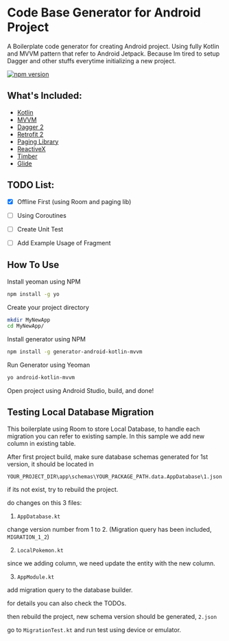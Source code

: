 # Code Base Generator for Android Project

A Boilerplate code generator for creating Android project. Using fully Kotlin and MVVM pattern that refer to Android Jetpack. Because Im tired to setup Dagger and other stuffs everytime initializing a new project.

[![npm version](https://badge.fury.io/js/generator-android-kotlin-mvvm.svg)](https://badge.fury.io/js/generator-android-kotlin-mvvm)


## What's Included:

- [Kotlin](https://kotlinlang.org/)
- [MVVM](https://en.wikipedia.org/wiki/Model%E2%80%93view%E2%80%93viewmodel)
- [Dagger 2](https://github.com/google/dagger)
- [Retrofit 2](https://github.com/square/retrofit)
- [Paging Library](https://developer.android.com/topic/libraries/architecture/paging)
- [ReactiveX](https://github.com/ReactiveX/RxAndroid)
- [Timber](https://github.com/JakeWharton/timber)
- [Glide](https://github.com/bumptech/glide)


## TODO List:

- [x] Offline First (using Room and paging lib)
- [ ] Using Coroutines
- [ ] Create Unit Test
- [ ] Add Example Usage of Fragment


## How To Use

Install yeoman using NPM

```bash
npm install -g yo
```

Create your project directory

```bash
mkdir MyNewApp
cd MyNewApp/
```

Install generator using NPM

```bash
npm install -g generator-android-kotlin-mvvm
```

Run Generator using Yeoman

```bash
yo android-kotlin-mvvm
```

Open project using Android Studio, build, and done!

## Testing Local Database Migration

This boilerplate using Room to store Local Database, to handle each migration you can refer to existing sample. In this sample we add new column in existing table.

After first project build, make sure database schemas generated for 1st version, it should be located in
 
```YOUR_PROJECT_DIR\app\schemas\YOUR_PACKAGE_PATH.data.AppDatabase\1.json```

if its not exist, try to rebuild the project.


do changes on this 3 files:

1. ```AppDatabase.kt```

change version number from 1 to 2. (Migration query has been included, ```MIGRATION_1_2```)

2. ```LocalPokemon.kt```

since we adding column, we need update the entity with the new column.

3. ```AppModule.kt```

add migration query to the database builder.

for details you can also check the TODOs.

then rebuild the project, new schema version should be generated, ```2.json```

go to ```MigrationTest.kt``` and run test using device or emulator.